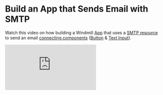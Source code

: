 # Build an App that Sends Email with SMTP

Watch this video on how building a Windmill [App](../../../apps/0_app_editor/index.mdx) that uses a [SMTP resource](../../../integrations/smtp.md) to send an email [connecting components](../../../apps/2_connecting_components/index.mdx) ([Button](../../../apps/4_app_configuration_settings/button.mdx) & [Text Input](../../../apps/4_app_configuration_settings/text_input.mdx)).

<iframe
	style={{ aspectRatio: '16/9' }}
	src="https://www.youtube.com/embed/5ntRI4oNx7g"
	title="Small tutorial on how to build a Windmill App that uses a SMTP resource to send an email connecting components (Button & Text Input)"
	frameBorder="0"
	allow="accelerometer; autoplay; clipboard-write; encrypted-media; gyroscope; picture-in-picture; web-share"
	allowFullScreen
	className="border-2 rounded-lg object-cover w-full dark:border-gray-800"
></iframe>
